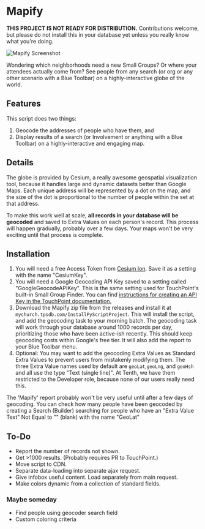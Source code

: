 # Mapify

**THIS PROJECT IS NOT READY FOR DISTRIBUTION.** Contributions welcome, but please do not install this in your 
database yet unless you really know what you're doing. 

![Mapify Screenshot](https://github.com/TenthPres/TouchPointScripts/blob/master/.documentation/MapifyScreenshot.png?raw=true)

Wondering which neighborhoods need a new Small Groups?  Or where your attendees actually come from?  See 
people from any search (or org or any other scenario with a Blue Toolbar) on a highly-interactive globe of the 
world.

## Features

This script does two things:
1. Geocode the addresses of people who have them, and
1. Display results of a search (or Involvement or anything with a Blue Toolbar) on a highly-interactive and engaging 
   map.

## Details
The globe is provided by Cesium, a really awesome geospatial visualization tool, because it handles large and 
dynamic datasets better than Google Maps.  Each unique address will be represented by a dot on the map, and the
size of the dot is proportional to the number of people within the set at that address. 

To make this work well at scale, **all records in your database will be geocoded** and saved to Extra Values on each 
person's record.  This process will happen gradually, probably over a few days.  Your maps won't be very exciting until 
that process is complete. 

## Installation
1.  You will need a free Access Token from [Cesium Ion](https://cesium.com/ion/tokens).  Save it as a setting with 
    the name "CesiumKey".  
1.  You will need a Google Geocoding API Key saved to a setting called "GoogleGeocodeAPIKey".  This is the same setting 
    used for TouchPoint's built-in Small Group Finder.  You can find [instructions for creating an API Key in the 
    TouchPoint documentation.](https://docs.touchpointsoftware.com/Organizations/SmallGroupFinderMap.html)
1.  Download the Mapify zip file from the releases and install it at `mychurch.tpsdb.com/InstallPyScriptProject`.  This 
    will install the script, and add the geocoding task to your morning batch.  The geocoding task will work through 
    your database around 1000 records per day, prioritizing those who have been active-ish recently.  This should keep
    geocoding costs within Google's free tier.  It will also add the report to your Blue Toolbar menu.
1.  Optional: You may want to add the geocoding Extra Values as Standard Extra Values to prevent users from mistakenly 
    modifying them.  The three Extra Value names used by default are `geoLat`,`geoLng`, and `geoHsh` and all use the 
    type "Text (single line)".  At Tenth, we have them restricted to the Developer role, because none of our users 
    really need this.

The 'Mapify' report probably won't be very useful until after a few days of geocoding.  You can check how many people 
have been geocoded by creating a Search (Builder) searching for people who have an "Extra Value Text" Not Equal to "" 
(blank) with the name "GeoLat"

## To-Do
- Report the number of records not shown.
- Get >1000 results.  (Probably requires PR to TouchPoint.)
- Move script to CDN. 
- Separate data-loading into separate ajax request.
- Give infobox useful content.  Load separately from main request. 
- Make colors dynamic from a collection of standard fields.

### Maybe someday
- Find people using geocoder search field
- Custom coloring criteria
